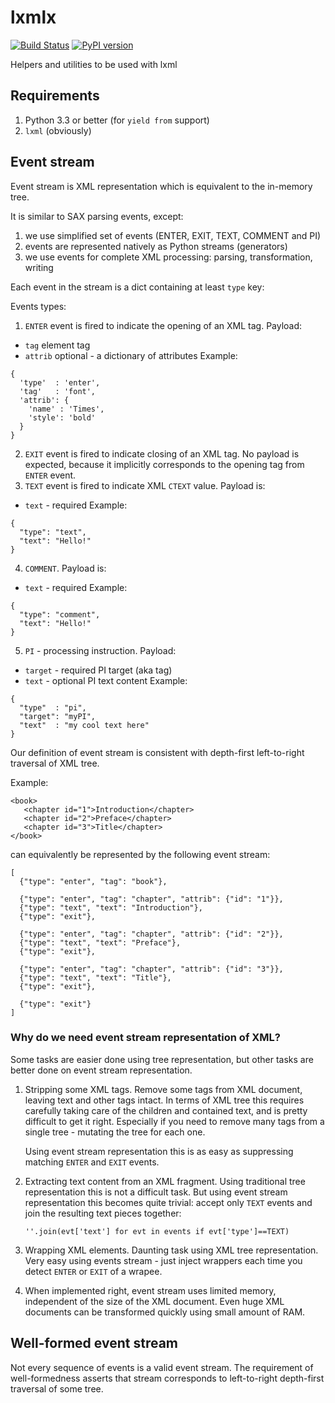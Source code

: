 # lxmlx
[![Build Status](https://travis-ci.org/innodatalabs/lxmlx.svg?branch=master)](https://travis-ci.org/innodatalabs/lxmlx)
[![PyPI version](https://badge.fury.io/py/lxmlx.svg)](https://badge.fury.io/py/lxmlx)

Helpers and utilities to be used with lxml

## Requirements

1. Python 3.3 or better (for `yield from` support)
2. `lxml` (obviously)

## Event stream
Event stream is XML representation which is equivalent to the in-memory tree.

It is similar to SAX parsing events, except:

1. we use simplified set of events (ENTER, EXIT, TEXT, COMMENT and PI)
2. events are represented natively as Python streams (generators)
3. we use events for complete XML processing: parsing, transformation, writing

Each event in the stream is a dict containing at least `type` key:

Events types:
1. `ENTER` event is fired to indicate the opening of an XML tag. Payload:
  * `tag` element tag
  * `attrib` optional - a dictionary of attributes
  Example:
  ```
  {
    'type'  : 'enter',
    'tag'   : 'font',
    'attrib': {
      'name' : 'Times',
      'style': 'bold'
    }
  }
  ```
2. `EXIT` event is fired to indicate closing of an XML tag. No payload is
   expected, because it implicitly corresponds to the opening tag from `ENTER`
   event.
3. `TEXT` event is fired to indicate XML `CTEXT` value. Payload is:
  * `text` - required
  Example:
  ```
  {
    "type": "text",
    "text": "Hello!"
  }
  ```
4. `COMMENT`. Payload is:
  * `text` - required
  Example:
  ```
  {
    "type": "comment",
    "text": "Hello!"
  }
  ```
5. `PI` - processing instruction. Payload:
  * `target` - required PI target (aka tag)
  * `text` - optional PI text content
  Example:
  ```
  {
    "type"  : "pi",
    "target": "myPI",
    "text"  : "my cool text here"
  }
  ```


Our definition of event stream is consistent with depth-first left-to-right
traversal of XML tree.

Example:
```
<book>
   <chapter id="1">Introduction</chapter>
   <chapter id="2">Preface</chapter>
   <chapter id="3">Title</chapter>
</book>
```

can equivalently be represented by the following event stream:
```
[
  {"type": "enter", "tag": "book"},

  {"type": "enter", "tag": "chapter", "attrib": {"id": "1"}},
  {"type": "text", "text": "Introduction"},
  {"type": "exit"},

  {"type": "enter", "tag": "chapter", "attrib": {"id": "2"}},
  {"type": "text", "text": "Preface"},
  {"type": "exit"},

  {"type": "enter", "tag": "chapter", "attrib": {"id": "3"}},
  {"type": "text", "text": "Title"},
  {"type": "exit"},

  {"type": "exit"}
]
```

### Why do we need event stream representation of XML?
Some tasks are easier done using tree representation, but other
tasks are better done on event stream representation.

1. Stripping some XML tags. Remove some tags from XML document, leaving
   text and other tags intact. In terms of XML tree this requires
   carefully taking care of the children and contained text, and is
   pretty difficult to get it right. Especially if you need to
   remove many tags from a single tree - mutating the tree for each
   one.

   Using event stream representation this is as easy as suppressing
   matching `ENTER` and `EXIT` events.

2. Extracting text content from an XML fragment. Using traditional
   tree representation this is not a difficult task. But using event stream
   representation this becomes quite trivial: accept only `TEXT` events and
   join the resulting text pieces together:
   ```
   ''.join(evt['text'] for evt in events if evt['type']==TEXT)
   ```

3. Wrapping XML elements. Daunting task using XML tree representation. Very
   easy using events stream - just inject wrappers each time you detect
   `ENTER` or `EXIT` of a wrapee.

4. When implemented right, event stream uses limited memory, independent of
   the size of the XML document. Even huge XML documents can be transformed
   quickly using small amount of RAM.

## Well-formed event stream

Not every sequence of events is a valid event stream. The requirement of
well-formedness asserts that stream corresponds to left-to-right depth-first
traversal of some tree.
